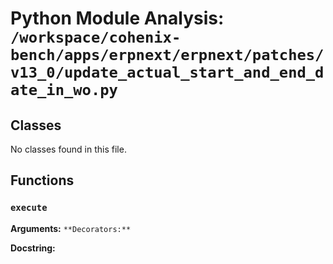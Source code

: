 # Python Module Analysis: `/workspace/cohenix-bench/apps/erpnext/erpnext/patches/v13_0/update_actual_start_and_end_date_in_wo.py`

## Classes

No classes found in this file.


## Functions

### `execute`
**Arguments:** ``
**Decorators:** ``

**Docstring:**
```

```

